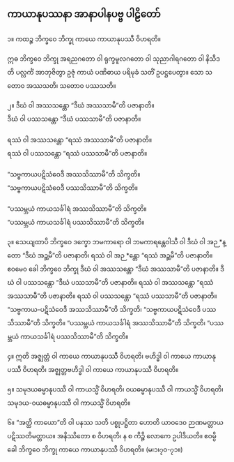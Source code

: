 ## ကာယာနုပဿနာ အာနာပါနပဗ္ဗ ပါဠိတော်

၁။ ကထဉ္စ ဘိက္ခဝေ ဘိက္ခု ကာယေ ကာယာနုပဿီ ဝိဟရတိ။

ဣဓ ဘိက္ခဝေ ဘိက္ခု အရညဂတော ဝါ ရုက္ခမူလဂတော ဝါ သုညာဂါရဂတော ဝါ နိသီဒတိ ပလ္လင်္ကံ အာဘုဇိတွာ ဥဇုံ ကာယံ ပဏိဓာယ ပရိမုခံ သတိံ ဥပဋ္ဌပေတွာ။ 
သော သတော၀ အဿသတိ၊ သတော၀ ပဿသတိ။

၂။ ဒီဃံ ဝါ အဿသန္တော “ဒီဃံ အဿသာမီ”တိ ပဇာနာတိ။<br>ဒီဃံ ဝါ ပဿသန္တော “ဒီဃံ ပဿသာမီ”တိ ပဇာနာတိ။<br><br>ရဿံ ဝါ အဿသန္တော “ရဿံ အဿသာမီ”တိ ပဇာနာတိ။<br>ရဿံ ဝါ ပဿသန္တော “ရဿံ ပဿသာမီ”တိ ပဇာနာတိ။<br><br>“သဗ္ဗကာယပဋိသံဝေဒီ အဿသိဿာမီ”တိ သိက္ခတိ။<br>“သဗ္ဗကာယပဋိသံဝေဒီ ပဿသိဿာမီ”တိ သိက္ခတိ။<br><br>“ပဿမ္ဘယံ ကာယသင်္ခါရံ အဿသိဿာမီ”တိ သိက္ခတိ။<br>“ပဿမ္ဘယံ ကာယသင်္ခါရံ ပဿသိဿာမီ”တိ သိက္ခတိ။

၃။ သေယျထာပိ ဘိက္ခဝေ ဒက္ခော ဘမကာရော ဝါ ဘမကာရန္တေဝါသီ ဝါ ဒီဃံ ဝါ အဉ *န္တော “ဒီဃံ အဉ္ဆမီ”တိ ပဇာနာတိ၊ ရဿံ ဝါ အဉ *န္တော “ရဿံ အဉ္ဆမီ”တိ ပဇာနာတိ။ 
ဧ၀မေ၀ ခေါ ဘိက္ခဝေ ဘိက္ခု ဒီဃံ ဝါ အဿသန္တော “ဒီဃံ အဿသာမီ”တိ ပဇာနာတိ။ 
ဒီဃံ ဝါ ပဿသန္တော “ဒီဃံ ပဿသာမီ”တိ ပဇာနာတိ။ 
ရဿံ ဝါ အဿသန္တော “ရဿံ အဿသာမီ”တိ ပဇာနာတိ။ 
ရဿံ ဝါ ပဿသန္တော “ရဿံ ပဿသာမီ”တိ ပဇာနာတိ။ 
“သဗ္ဗကာယ-ပဋိသံဝေဒီ အဿသိဿာမီ”တိ သိက္ခတိ၊ “သဗ္ဗကာယပဋိသံဝေဒီ ပဿသိဿာမီ”တိ သိက္ခတိ။ 
“ပဿမ္ဘယံ ကာယသင်္ခါရံ အဿသိဿာမီ”တိ သိက္ခတိ၊ “ပဿမ္ဘယံ ကာယသင်္ခါရံ ပဿသိဿာမီ”တိ သိက္ခတိ။

၄။ ဣတိ အဇ္ဈတ္တံ ဝါ ကာယေ ကာယာနုပဿီ ဝိဟရတိ၊ ဗဟိဒ္ဓါ ဝါ ကာယေ ကာယာနုပဿီ ဝိဟရတိ၊ အဇ္ဈတ္တဗဟိဒ္ဓါ ဝါ ကာယေ ကာယာနုပဿီ ဝိဟရတိ။

၅။ သမုဒယဓမ္မာနုပဿီ ဝါ ကာယသ္မိံ ဝိဟရတိ၊ ၀ယဓမ္မာနုပဿီ ဝါ ကာယသ္မိံ ဝိဟရတိ၊ သမုဒယ-၀ယဓမ္မာနုပဿီ ဝါ ကာယသ္မိံ ဝိဟရတိ။

၆။ “အတ္ထိ ကာယော”တိ ဝါ ပနဿ သတိ ပစ္စုပဋ္ဌိတာ ဟောတိ ယာ၀ဒေ၀ ဉာဏမတ္တာယ ပဋိဿတိမတ္တာယ။
အနိဿိတော စ ဝိဟရတိ၊ န စ ကိဉ္စိ လောကေ ဥပါဒိယတိ။ 
ဧဝမ္ပိ ခေါ ဘိက္ခဝေ ဘိက္ခု ကာယေ ကာယာနုပဿီ ဝိဟရတိ။ (မ၊၁၊၇၀-၇၁။)